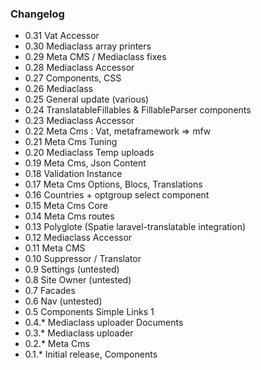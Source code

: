 ### Changelog

- 0.31 Vat Accessor
- 0.30 Mediaclass array printers
- 0.29 Meta CMS / Mediaclass fixes
- 0.28 Mediaclass Accessor
- 0.27 Components, CSS
- 0.26 Mediaclass
- 0.25 General update (various)
- 0.24 TranslatableFillables & FillableParser components
- 0.23 Mediaclass Accessor
- 0.22 Meta Cms : Vat, metaframework => mfw
- 0.21 Meta Cms Tuning
- 0.20 Mediaclass Temp uploads
- 0.19 Meta Cms, Json Content
- 0.18 Validation Instance
- 0.17 Meta Cms Options, Blocs, Translations
- 0.16 Countries + optgroup select component
- 0.15 Meta Cms Core
- 0.14 Meta Cms routes
- 0.13 Polyglote (Spatie laravel-translatable integration)
- 0.12 Mediaclass Accessor
- 0.11 Meta CMS
- 0.10 Suppressor / Translator
- 0.9 Settings (untested)
- 0.8 Site Owner (untested)
- 0.7 Facades
- 0.6 Nav (untested)
- 0.5 Components Simple Links 1
- 0.4.* Mediaclass uploader Documents
- 0.3.* Mediaclass uploader
- 0.2.* Meta Cms
- 0.1.* Initial release, Components